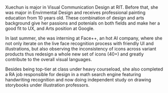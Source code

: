 Xuechun is major in Visual Communication Design at RIT. Before that, she was major in Envirmental Design and receives professional painting education from 10 years old. These combination of design and arts background give her passions and potenials on both fields and make her a good fit to UX, and Arts position at Google. 

In last summer, she was interning at Face++, an hot AI company, where she not only iterate on the live face recognition process with friendly UI and illustrations, but also observing the inconsistency of icons across variant products thus redesign a whole new set of icons (40+) and greatly contribute to the overall visual languages.

Besides being top-tier at class under heavy courseload, she also completed a RA job responsible for design in a math search engine featuring handwriting recognition and now doing independent study on drawing storybooks under illustration professors.



